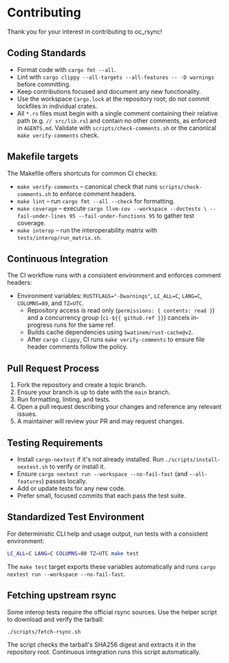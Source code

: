 # Contributing

Thank you for your interest in contributing to oc_rsync!

## Coding Standards
- Format code with `cargo fmt --all`.
- Lint with `cargo clippy --all-targets --all-features -- -D warnings` before committing.
- Keep contributions focused and document any new functionality.
- Use the workspace `Cargo.lock` at the repository root; do not commit lockfiles in individual crates.
- All `*.rs` files must begin with a single comment containing their relative path (e.g. `// src/lib.rs`) and contain no other comments, as enforced in `AGENTS.md`. Validate with `scripts/check-comments.sh` or the canonical `make verify-comments` check.

## Makefile targets

The Makefile offers shortcuts for common CI checks:

- `make verify-comments` – canonical check that runs `scripts/check-comments.sh` to enforce comment headers.
- `make lint` – run `cargo fmt --all --check` for formatting.
- `make coverage` – execute `cargo llvm-cov --workspace --doctests \
  --fail-under-lines 95 --fail-under-functions 95` to gather test coverage.
- `make interop` – run the interoperability matrix with `tests/interop/run_matrix.sh`.

## Continuous Integration

The CI workflow runs with a consistent environment and enforces comment
headers:

- Environment variables: `RUSTFLAGS="-Dwarnings"`, `LC_ALL=C`, `LANG=C`,
  `COLUMNS=80`, and `TZ=UTC`.
  - Repository access is read only (`permissions: { contents: read }`) and a
    concurrency group (`ci-${{ github.ref }}`) cancels in-progress runs for the same
    ref.
  - Builds cache dependencies using `Swatinem/rust-cache@v2`.
  - After `cargo clippy`, CI runs `make verify-comments` to ensure file header
  comments follow the policy.

## Pull Request Process
1. Fork the repository and create a topic branch.
2. Ensure your branch is up to date with the `main` branch.
3. Run formatting, linting, and tests.
4. Open a pull request describing your changes and reference any relevant issues.
5. A maintainer will review your PR and may request changes.

## Testing Requirements
- Install `cargo-nextest` if it's not already installed. Run `./scripts/install-nextest.sh` to verify or install it.
- Ensure `cargo nextest run --workspace --no-fail-fast` (and `--all-features`) passes locally.
- Add or update tests for any new code.
- Prefer small, focused commits that each pass the test suite.

## Standardized Test Environment

For deterministic CLI help and usage output, run tests with a consistent
environment:

```bash
LC_ALL=C LANG=C COLUMNS=80 TZ=UTC make test
```

The `make test` target exports these variables automatically and runs
`cargo nextest run --workspace --no-fail-fast`.

## Fetching upstream rsync
Some interop tests require the official rsync sources. Use the helper
script to download and verify the tarball:

```bash
./scripts/fetch-rsync.sh
```

The script checks the tarball's SHA256 digest and extracts it in the
repository root. Continuous integration runs this script automatically.
